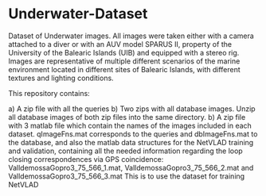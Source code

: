 # Underwater-Dataset
Dataset of Underwater images.  All images were taken either with a camera attached to a diver or with an AUV model SPARUS II, property of the University of the Balearic Islands (UIB) and equipped with a stereo rig. Images are representative of multiple different scenarios of the marine environment located in different sites of Balearic Islands, with different textures and lighting conditions. 

This repository contains:

a) A zip file with all the queries 
b) Two zips with all database images. Unzip all database images of both zip files into the same directory.
b) A zip file with 3 matlab file which contain the names of the images included in each dataset. qImageFns.mat corresponds to the queries and dbImageFns.mat to the database, and also the matlab data structures for the NetVLAD training and validation, containing all the needed information regarding the loop closing correspondences via GPS coincidence: ValldemossaGopro3_75_566_1.mat, ValldemossaGopro3_75_566_2.mat  and ValldemossaGopro3_75_566_3.mat
This is to use the dataset for training NetVLAD
